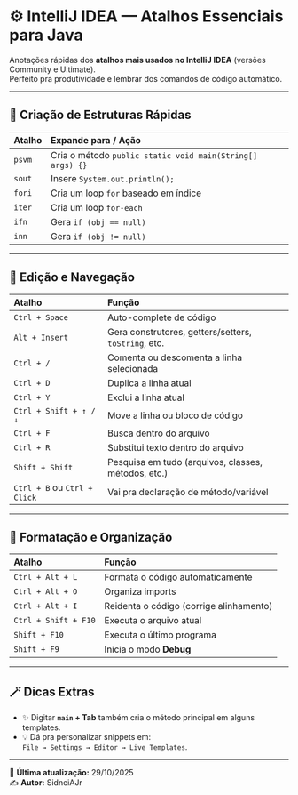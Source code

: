 # ⚙️ IntelliJ IDEA — Atalhos Essenciais para Java

Anotações rápidas dos **atalhos mais usados no IntelliJ IDEA** (versões Community e Ultimate).  
Perfeito pra produtividade e lembrar dos comandos de código automático.

---

## 🚀 Criação de Estruturas Rápidas

| Atalho | Expande para / Ação |
|:--------|:--------------------|
| `psvm` | Cria o método `public static void main(String[] args) {}` |
| `sout` | Insere `System.out.println();` |
| `fori` | Cria um loop `for` baseado em índice |
| `iter` | Cria um loop `for-each` |
| `ifn` | Gera `if (obj == null)` |
| `inn` | Gera `if (obj != null)` |

---

## 🧩 Edição e Navegação

| Atalho | Função |
|:--------|:--------|
| `Ctrl + Space` | Auto-complete de código |
| `Alt + Insert` | Gera construtores, getters/setters, `toString`, etc. |
| `Ctrl + /` | Comenta ou descomenta a linha selecionada |
| `Ctrl + D` | Duplica a linha atual |
| `Ctrl + Y` | Exclui a linha atual |
| `Ctrl + Shift + ↑ / ↓` | Move a linha ou bloco de código |
| `Ctrl + F` | Busca dentro do arquivo |
| `Ctrl + R` | Substitui texto dentro do arquivo |
| `Shift + Shift` | Pesquisa em tudo (arquivos, classes, métodos, etc.) |
| `Ctrl + B` ou `Ctrl + Click` | Vai pra declaração de método/variável |

---

## 🧰 Formatação e Organização

| Atalho | Função |
|:--------|:--------|
| `Ctrl + Alt + L` | Formata o código automaticamente |
| `Ctrl + Alt + O` | Organiza imports |
| `Ctrl + Alt + I` | Reidenta o código (corrige alinhamento) |
| `Ctrl + Shift + F10` | Executa o arquivo atual |
| `Shift + F10` | Executa o último programa |
| `Shift + F9` | Inicia o modo **Debug** |

---

## 🪄 Dicas Extras

- ✨ Digitar **`main` + Tab** também cria o método principal em alguns templates.
- 💡 Dá pra personalizar snippets em:  
  `File → Settings → Editor → Live Templates`.

---

📅 **Última atualização:** 29/10/2025  
✍️ **Autor:** SidneiAJr  
